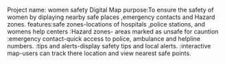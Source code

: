 Project name: women safety Digital Map
purpose:To ensure the safety of women by diplaying nearby safe places ,emergency contacts and Hazard zones.
features:safe zones-locations of hospitals ,police stations, and womens help centers
        :Hazard zones- areas marked as unsafe for cauntion 
        :emergency contact-quick access to police, ambulance and helpline numbers.
        :tips and alerts-display safety tips and local alerts.
        :interactive map-users can track there location and view nearest safe points.
